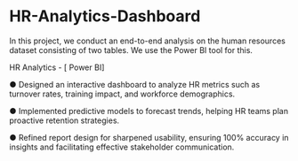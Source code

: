 # HR-Analytics-Dashboard
In this project, we conduct an end-to-end analysis on the human resources dataset consisting of two tables. We use the Power BI tool for this.

HR Analytics - [ Power BI]

● Designed an interactive dashboard to analyze HR metrics such as turnover rates, training impact, and workforce
demographics.

● Implemented predictive models to forecast trends, helping HR teams plan proactive retention strategies. 

● Refined report design for sharpened usability, ensuring 100% accuracy in insights and facilitating effective stakeholder
communication.
